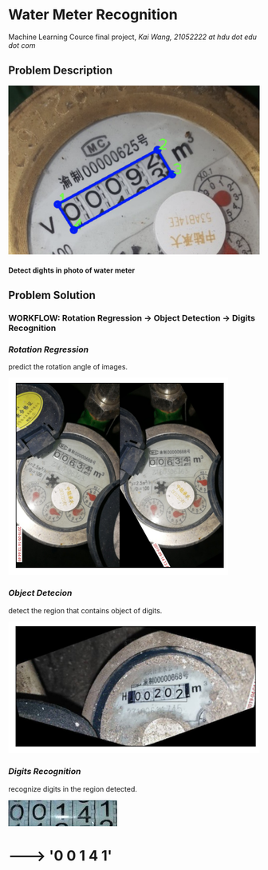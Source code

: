 # Water Meter Recognition
Machine Learning Cource final project,
*Kai Wang, 21052222 at hdu dot edu dot com*

## Problem Description
![imgs](https://github.com/iaoqian/water_meter_recognition/blob/main/IMGS/data.png)
#### Detect dights in photo of water meter
## Problem Solution
### WORKFLOW:  Rotation Regression -> Object Detection -> Digits Recognition
### *Rotation Regression*
predict the rotation angle of images.

![rota_reg](https://github.com/iaoqian/water_meter_recognition/blob/main/IMGS/rota_reg.png)

### *Object Detecion*
detect the region that contains object of digits.

![object_detect](https://github.com/iaoqian/water_meter_recognition/blob/main/IMGS/detect.png)

### *Digits Recognition*
recognize digits in the region detected.

![region_seged](https://github.com/iaoqian/water_meter_recognition/blob/main/IMGS/train_seg_1.jpg)
# ---> '0 0 1 4 1' #


